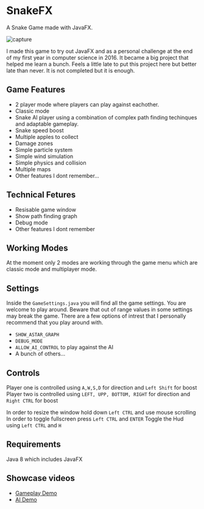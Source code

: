 # SnakeFX
A Snake Game made with JavaFX.

![capture](https://github.com/EudyContreras/SnakeFX/blob/master/Capture.PNG)

I made this game to try out JavaFX and as a personal challenge at the end of my first year in computer science in 2016. It became a big project that helped me learn a bunch. Feels a little late to put this project here but better late than never. It is not completed but it is enough. 

## Game Features

* 2 player mode where players can play against eachother.
* Classic mode 
* Snake AI player using a combination of complex path finding techinques and adaptable gameplay. 
* Snake speed boost
* Multiple apples to collect
* Damage zones
* Simple particle system
* Simple wind simulation
* Simple physics and collision
* Multiple maps
* Other features I dont remember...

## Technical Fetures

* Resisable game window
* Show path finding graph
* Debug mode
* Other features I dont remember

## Working Modes

At the moment only 2 modes are working through the game menu which are classic mode and multiplayer mode.

## Settings

Inside the `GameSettings.java` you will find all the game settings. You are welcome to play around. Beware that out of range values in some settings may break the game.
There are a few options of intrest that I personally recommend that you play around with.

* `SHOW_ASTAR_GRAPH`
* `DEBUG_MODE`
* `ALLOW_AI_CONTROL` to play against the AI
* A bunch of others...

## Controls

Player one is controlled using `A,W,S,D` for direction and `Left Shift` for boost
Player two is controlled using `LEFT, UPP, BOTTOM, RIGHT` for direction and `Right CTRL` for boost

In order to resize the window hold down `Left CTRL` and use mouse scrolling
In order to toggle fullscreen press `Left CTRL` and `ENTER`
Toggle the Hud using `Left CTRL` and `H`

## Requirements

Java 8 which includes JavaFX

## Showcase videos
* [Gameplay Demo](https://www.youtube.com/watch?v=GdUSoCoz2_o)
* [AI Demo](https://www.youtube.com/watch?v=vg2k24SuX5k)
